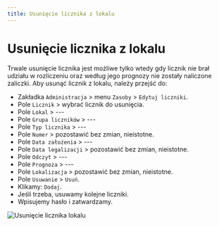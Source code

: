 ```yaml
---
title: Usunięcie licznika z lokalu
---
```

# Usunięcie licznika z lokalu

Trwale usunięcie licznika jest możliwe tylko wtedy gdy licznik nie brał udziału w rozliczeniu oraz według jego prognozy nie zostały naliczone zaliczki. Aby usunąć licznik z lokalu, należy przejść do:

- Zakładka `Administracja` > menu `Zasoby` > `Edytuj liczniki`.
- Pole `Licznik` > wybrać licznik do usunięcia.
- Pole `Lokal` > ---
- Pole `Grupa liczników` > ---
- Pole `Typ licznika` > ---
- Pole `Numer` > pozostawić bez zmian, nieistotne.
- Pole `Data założenia` > ---
- Pole `Data legalizacji` > pozostawić bez zmian, nieistotne.
- Pole `Odczyt` > ---
- Pole `Prognoza` > ---
- Pole `Lokalizacja` > pozostawić bez zmian, nieistotne.
- Pole `Usuwanie` > `Usuń`.
- Klikamy: `Dodaj`.
- Jeśli trzeba, usuwamy kolejne liczniki.
- Wpisujemy hasło i zatwardzamy.

![Usunięcie licznika lokalu](usuwanielicznika.gif)